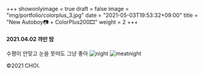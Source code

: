 +++
showonlyimage = true
draft = false
image = "img/portfolio/colorplus_3.jpg"
date = "2021-05-03T19:53:32+09:00"
title = "New Autoboy📷 + ColorPlus200🎞"
weight = 2
+++

#### 2021.04.02 까만 밤

수평이 안맞고 눈을 못떠도 그냥 좋아
![night][1]
![meatnight][2]

[1]: https://jisun-choi.github.io/choi//img/portfolio/colorplus_3.jpg
[2]: https://jisun-choi.github.io/choi//img/portfolio/colorplus_4.jpg

©2021 CHOI.
